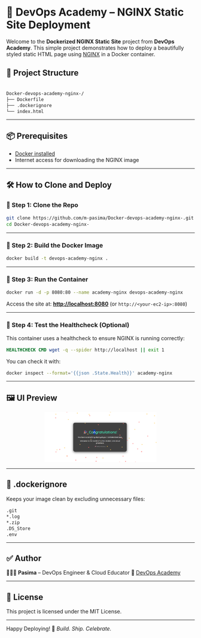 # 🚀 DevOps Academy – NGINX Static Site Deployment

Welcome to the **Dockerized NGINX Static Site** project from **DevOps Academy**. This simple project demonstrates how to deploy a beautifully styled static HTML page using [NGINX](https://nginx.org/) in a Docker container.



## 📁 Project Structure

```

Docker-devops-academy-nginx-/
├── Dockerfile
├── .dockerignore
└── index.html

````

---

## 📦 Prerequisites

- [Docker installed](https://docs.docker.com/get-docker/)
- Internet access for downloading the NGINX image

---

## 🛠️ How to Clone and Deploy

### 🔹 Step 1: Clone the Repo

```bash
git clone https://github.com/m-pasima/Docker-devops-academy-nginx-.git
cd Docker-devops-academy-nginx-
````

---

### 🔹 Step 2: Build the Docker Image

```bash
docker build -t devops-academy-nginx .
```

---

### 🔹 Step 3: Run the Container

```bash
docker run -d -p 8080:80 --name academy-nginx devops-academy-nginx
```

Access the site at:
**[http://localhost:8080](http://localhost:8080)** (or `http://<your-ec2-ip>:8080`)

---

### 🔹 Step 4: Test the Healthcheck (Optional)

This container uses a healthcheck to ensure NGINX is running correctly:

```Dockerfile
HEALTHCHECK CMD wget -q --spider http://localhost || exit 1
```

You can check it with:

```bash
docker inspect --format='{{json .State.Health}}' academy-nginx
```

---

## 🖼️ UI Preview

<p align="center">
  <img src="image.png" alt="alt text" width="300"/>
</p>

---

## 🧼 .dockerignore

Keeps your image clean by excluding unnecessary files:

```
.git
*.log
*.zip
.DS_Store
.env
```

---

## ✅ Author

👩🏽‍💻 **Pasima** – DevOps Engineer & Cloud Educator
🔗 [DevOps Academy](https://github.com/m-pasima)

---

## 📄 License

This project is licensed under the MIT License.

---

Happy Deploying! 🚀
*Build. Ship. Celebrate.*



